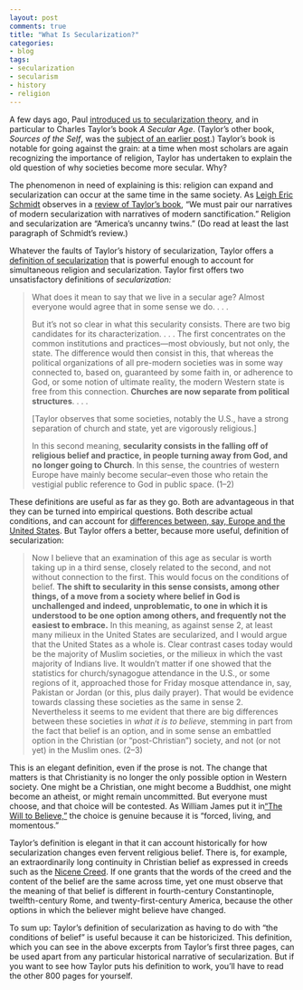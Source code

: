 ```yaml
---
layout: post
comments: true
title: "What Is Secularization?"
categories:
- blog
tags:
- secularization
- secularism
- history
- religion
---
```


A few days ago, Paul [introduced us to secularization theory](http://religioninamerica.org/2010/09/25/secularization-theory/), and in particular to Charles Taylor’s book *A Secular Age*. (Taylor’s other book, *Sources of the Self*, was the [subject of an earlier post](http://religioninamerica.org/2010/09/02/charles-taylor-and-the-sources-of-the-self/).) Taylor’s book is notable for going against the grain: at a time when most scholars are again recognizing the importance of religion, Taylor has undertaken to explain the old question of why societies become more secular. Why? 

<!--more-->

The phenomenon in need of explaining is this: religion can expand and secularization can occur at the same time in the same society. As [Leigh Eric Schmidt](http://www.hds.harvard.edu/faculty/schmidt.cfm) observes in a [review of Taylor’s book](http://blogs.ssrc.org/tif/2007/11/29/that-weird-strange-thing/), “We must pair our narratives of modern secularization with narratives of modern sanctification.” Religion and secularization are “America’s uncanny twins.” (Do read at least the last paragraph of Schmidt’s review.)

Whatever the faults of Taylor’s history of secularization, Taylor offers a [definition of secularization](http://books.google.com/books?id=hWRXYY3HRFoC&printsec=frontcover&dq=charles+taylor+a+secular+age&ei=UKimTKOJGIKeM-H9peMC&cd=1#v=onepage&q&f=false) that is powerful enough to account for simultaneous religion and secularization. Taylor first offers two unsatisfactory definitions of *secularization:*


> What does it mean to say that we live in a secular age? Almost
> everyone would agree that in some sense we do. . . .
>
> But it’s not so clear in what this secularity consists. There are two
> big candidates for its characterization. . . . The first concentrates
> on the common institutions and practices—most obviously, but not only,
> the state. The difference would then consist in this, that whereas the
> political organizations of all pre-modern societies was in some way
> connected to, based on, guaranteed by some faith in, or adherence to
> God, or some notion of ultimate reality, the modern Western state is
> free from this connection. **Churches are now separate from political
> structures**. . . .
>
> \[Taylor observes that some societies, notably the U.S., have a strong
> separation of church and state, yet are vigorously religious.\]
>
> In this second meaning, **secularity consists in the falling off of
> religious belief and practice, in people turning away from God, and no
> longer going to Church**. In this sense, the countries of western
> Europe have mainly become secular–even those who retain the vestigial
> public reference to God in public space. (1–2)

These definitions are useful as far as they go. Both are advantageous in that they can be turned into empirical questions. Both describe actual conditions, and can account for [differences between, say, Europe and the United States](http://religioninamerica.org/2010/09/04/the-united-states-as-religious-outlier/). But Taylor offers a better, because more useful, definition of secularization:

> Now I believe that an examination of this age as secular is worth
> taking up in a third sense, closely related to the second, and not
> without connection to the first. This would focus on the conditions of
> belief. **The shift to secularity in this sense consists, among other
> things, of a move from a society where belief in God is unchallenged
> and indeed, unproblematic, to one in which it is understood to be one
> option among others, and frequently not the easiest to embrace.** In
> this meaning, as against sense 2, at least many milieux in the United
> States are secularized, and I would argue that the United States as a
> whole is. Clear contrast cases today would be the majority of Muslim
> societies, or the milieux in which the vast majority of Indians live.
> It wouldn’t matter if one showed that the statistics for
> church/synagogue attendance in the U.S., or some regions of it,
> approached those for Friday mosque attendance in, say, Pakistan or
> Jordan (or this, plus daily prayer). That would be evidence towards
> classing these societies as the same in sense 2. Nevertheless it seems
> to me evident that there are big differences between these societies
> in *what it is to believe*, stemming in part from the fact that belief
> is an option, and in some sense an embattled option in the Christian
> (or “post-Christian”) society, and not (or not yet) in the Muslim
> ones. (2–3)

This is an elegant definition, even if the prose is not. The change that matters is that Christianity is no longer the only possible option in Western society. One might be a Christian, one might become a Buddhist, one might become an atheist, or might remain uncommitted. But everyone must choose, and that choice will be contested. As William James put it in[“The Will to Believe,”](http://books.google.com/books?id=Moqh7ktHaJEC&dq=William+James+Will+to+Belief&printsec=frontcover&source=bn&hl=en&ei=frKmTIj6IIGC8gbRwN33AQ&sa=X&oi=book_result&ct=result&resnum=4&sqi=2&ved=0CCwQ6AEwAw#v=onepage&q=live%20genuine%20forced&f=false) the choice is genuine because it is “forced, living, and momentous.” 

Taylor’s definition is elegant in that it can account historically for how secularization changes even fervent religious belief. There is, for example, an extraordinarily long continuity in Christian belief as expressed in creeds such as the [Nicene Creed](http://en.wikipedia.org/wiki/Nicene_Creed). If one grants that the words of the creed and the content of the belief are the same across time, yet one must observe that the meaning of that belief is different in fourth-century Constantinople, twelfth-century Rome, and twenty-first-century America, because the other options in which the believer might believe have changed.

To sum up: Taylor’s definition of secularization as having to do with “the conditions of belief” is useful because it can be historicized. This definition, which you can see in the above excerpts from Taylor’s first three pages, can be used apart from any particular historical narrative of secularization. But if you want to see how Taylor puts his definition to work, you’ll have to read the other 800 pages for yourself.
